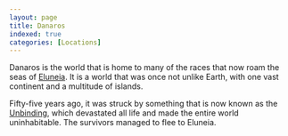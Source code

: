 ```yaml
---
layout: page
title: Danaros
indexed: true
categories: [Locations]
---
```

Danaros is the world that is home to many of the races that now roam the seas of [Eluneia](/locations/eluneia). It
is a world that was once not unlike Earth, with one vast continent and a multitude of islands.

Fifty-five years ago, it was struck by something that is now known as the [Unbinding](/history/the-unbinding), which
devastated all life and made the entire world uninhabitable. The survivors managed to flee to Eluneia.
